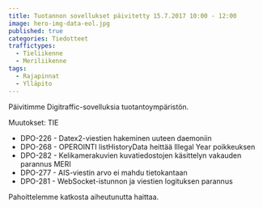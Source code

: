 ```yaml
---
title: Tuotannon sovellukset päivitetty 15.7.2017 10:00 - 12:00
image: hero-img-data-eol.jpg
published: true
categories: Tiedotteet
traffictypes: 
  - Tieliikenne
  - Meriliikenne
tags:
  - Rajapinnat
  - Ylläpito
---
```


Päivitimme Digitraffic-sovelluksia tuotantoympäristön.

Muutokset:
TIE
- DPO-226 - Datex2-viestien hakeminen uuteen daemoniin
- DPO-268 - OPEROINTI listHistoryData heittää Illegal Year poikkeuksen
- DPO-282 - Kelikamerakuvien kuvatiedostojen käsittelyn vakauden parannus
MERI
- DPO-277 - AIS-viestin arvo ei mahdu tietokantaan
- DPO-281 - WebSocket-istunnon ja viestien logituksen parannus


Pahoittelemme katkosta aiheutunutta haittaa.